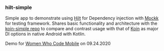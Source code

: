 ### hilt-simple
Simple app to demonstrate using [Hilt](https://dagger.dev/hilt/) for Dependency injection with [Mockk](https://mockk.io/) for testing framework. Shares basic functionality and architecture with the [koin-simple repo](https://github.com/sierraobryan/koin-simple) to compare and contrast usage with that of [Koin](https://insert-koin.io/) as major DI options in native Android with Kotlin. 

Demo for [Women Who Code Mobile](https://www.womenwhocode.com/mobile) on 09.24.2020
